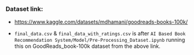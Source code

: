 ### Dataset link:

* https://www.kaggle.com/datasets/mdhamani/goodreads-books-100k/

* `final_data.csv` & `final_data_with_ratings.csv` is after `AI Based Book Recommendation System/Model/Pre-Processing_Dataset.ipynb` running this on GoodReads_book-100k dataset from the above link.